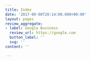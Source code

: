```yaml
---
title: Index
date: '2017-09-08T20:14:00.000+00:00'
layout: pages
review_aggregate:
- label: Google Business
  review_url: https://google.com
  button_label: ''
  svg: ''
content: ''

---
```

